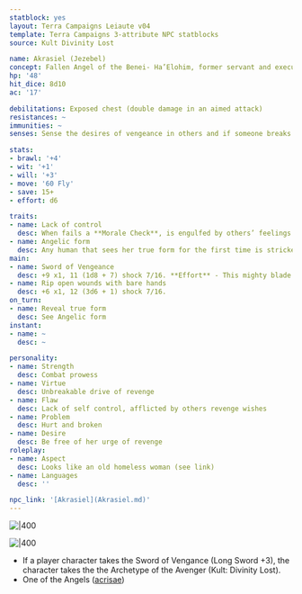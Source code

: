 ```yaml
---
statblock: yes
layout: Terra Campaigns Leiaute v04
template: Terra Campaigns 3-attribute NPC statblocks
source: Kult Divinity Lost

name: Akrasiel (Jezebel)
concept: Fallen Angel of the Benei- Ha’Elohim, former servant and executioner for the Archon Hod
hp: '48'
hit_dice: 8d10
ac: '17'

debilitations: Exposed chest (double damage in an aimed attack)
resistances: ~
immunities: ~
senses: Sense the desires of vengeance in others and if someone breaks a pact made on their honor

stats:
- brawl: '+4'
- wit: '+1'
- will: '+3'
- move: '60 Fly'
- save: 15+
- effort: d6

traits:
- name: Lack of control
  desc: When fails a **Morale Check**, is engulfed by others’ feelings of hatred and vengeance and lose control until the act of vengeance is completed
- name: Angelic form
  desc: Any human that sees her true form for the first time is stricken by awe and horror (**Mental Save**) or make a **Panic Roll**
main:
- name: Sword of Vengeance
  desc: +9 x1, 11 (1d8 + 7) shock 7/16. **Effort** - This mighty blade *comes to her when she calls for it*.
- name: Rip open wounds with bare hands
  desc: +6 x1, 12 (3d6 + 1) shock 7/16.
on_turn:
- name: Reveal true form
  desc: See Angelic form
instant:
- name: ~
  desc: ~

personality:
- name: Strength
  desc: Combat prowess
- name: Virtue
  desc: Unbreakable drive of revenge
- name: Flaw
  desc: Lack of self control, afflicted by others revenge wishes
- name: Problem
  desc: Hurt and broken
- name: Desire
  desc: Be free of her urge of revenge
roleplay:
- name: Aspect
  desc: Looks like an old homeless woman (see link)
- name: Languages
  desc: ''

npc_link: '[Akrasiel](Akrasiel.md)'
---
```


![|400](https://i.imgur.com/bBM9XpW.png)

![|400](https://i.imgur.com/JBMbC57.png)

- If a player character takes the Sword of Vengance (Long Sword +3), the character takes the the Archetype of the Avenger (Kult: Divinity Lost).
- One of the Angels ([acrisae](../factions/acrisae.md))

